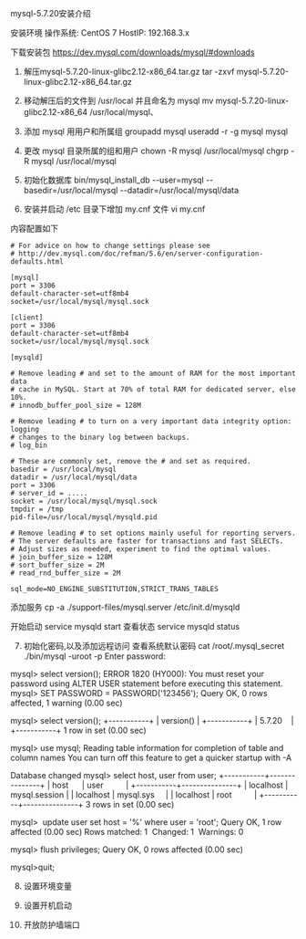 mysql-5.7.20安装介绍

安装环境
操作系统: CentOS 7
HostIP: 192.168.3.x

下载安装包
https://dev.mysql.com/downloads/mysql/#downloads

1. 解压mysql-5.7.20-linux-glibc2.12-x86_64.tar.gz
tar -zxvf mysql-5.7.20-linux-glibc2.12-x86_64.tar.gz

2. 移动解压后的文件到 /usr/local 并且命名为 mysql
mv mysql-5.7.20-linux-glibc2.12-x86_64 /usr/local/mysql、

3. 添加 mysql 用用户和所属组
groupadd mysql
useradd -r -g mysql mysql

4. 更改 mysql 目录所属的组和用户
chown -R mysql /usr/local/mysql
chgrp -R mysql /usr/local/mysql

5. 初始化数据库
bin/mysql_install_db --user=mysql --basedir=/usr/local/mysql --datadir=/usr/local/mysql/data

6. 安装并启动
/etc 目录下增加 my.cnf 文件
vi my.cnf

内容配置如下

```
# For advice on how to change settings please see
# http://dev.mysql.com/doc/refman/5.6/en/server-configuration-defaults.html

[mysql]
port = 3306
default-character-set=utf8mb4
socket=/usr/local/mysql/mysql.sock

[client]
port = 3306
default-character-set=utf8mb4
socket=/usr/local/mysql/mysql.sock

[mysqld]

# Remove leading # and set to the amount of RAM for the most important data
# cache in MySQL. Start at 70% of total RAM for dedicated server, else 10%.
# innodb_buffer_pool_size = 128M

# Remove leading # to turn on a very important data integrity option: logging
# changes to the binary log between backups.
# log_bin

# These are commonly set, remove the # and set as required.
basedir = /usr/local/mysql
datadir = /usr/local/mysql/data
port = 3306
# server_id = .....
socket = /usr/local/mysql/mysql.sock
tmpdir = /tmp
pid-file=/usr/local/mysql/mysqld.pid

# Remove leading # to set options mainly useful for reporting servers.
# The server defaults are faster for transactions and fast SELECTs.
# Adjust sizes as needed, experiment to find the optimal values.
# join_buffer_size = 128M
# sort_buffer_size = 2M
# read_rnd_buffer_size = 2M 

sql_mode=NO_ENGINE_SUBSTITUTION,STRICT_TRANS_TABLES 
```
添加服务
cp -a ./support-files/mysql.server  /etc/init.d/mysqld

开始启动
service mysqld start
查看状态
service mysqld status

7. 初始化密码,以及添加远程访问
查看系统默认密码
cat /root/.mysql_secret
./bin/mysql -uroot -p
Enter password:

mysql> select version();
ERROR 1820 (HY000): You must reset your password using ALTER USER statement before executing this statement.
mysql> SET PASSWORD = PASSWORD('123456');
Query OK, 0 rows affected, 1 warning (0.00 sec)


mysql> select version();
+-----------+
| version() |
+-----------+
| 5.7.20    |
+-----------+
1 row in set (0.00 sec)


mysql> use mysql;
Reading table information for completion of table and column names
You can turn off this feature to get a quicker startup with -A


Database changed
mysql> select host, user from user;
+-----------+---------------+
| host      | user          |
+-----------+---------------+
| localhost | mysql.session |
| localhost | mysql.sys     |
| localhost | root          |
+-----------+---------------+
3 rows in set (0.00 sec)


mysql>  update user set host = '%' where user = 'root';
Query OK, 1 row affected (0.00 sec)
Rows matched: 1  Changed: 1  Warnings: 0


mysql> flush privileges;
Query OK, 0 rows affected (0.00 sec)


mysql>quit;

8. 设置环境变量

9. 设置开机启动

10. 开放防护墙端口